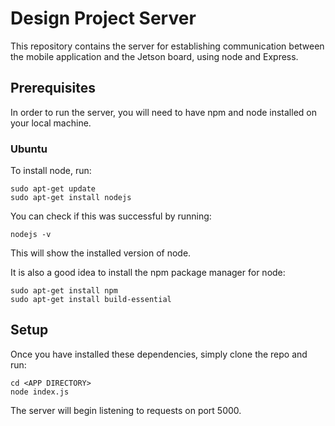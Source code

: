 # Design Project Server

This repository contains the server for establishing communication between the mobile application and the Jetson board, using node and Express.

## Prerequisites

In order to run the server, you will need to have npm and node installed on your local machine.

### Ubuntu

To install node, run:
```
sudo apt-get update
sudo apt-get install nodejs
```
You can check if this was successful by running:
```
nodejs -v
```
This will show the installed version of node.

It is also a good idea to install the npm package manager for node:
```
sudo apt-get install npm
sudo apt-get install build-essential
```

## Setup

Once you have installed these dependencies, simply clone the repo and run:
```
cd <APP DIRECTORY>
node index.js
```
The server will begin listening to requests on port 5000.
